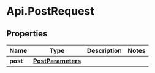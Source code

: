 # Api.PostRequest

## Properties
Name | Type | Description | Notes
------------ | ------------- | ------------- | -------------
**post** | [**PostParameters**](PostParameters.md) |  | 


